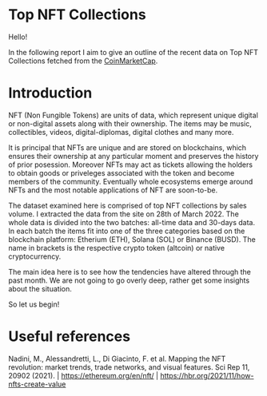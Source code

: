 # Top NFT Collections
Hello! 

In the following report I aim to give an outline of the recent data on Top NFT Collections fetched from the <a href="https://coinmarketcap.com" target="_top">CoinMarketCap</a>. 

# Introduction
NFT (Non Fungible Tokens) are units of data, which represent unique digital or non-digital assets along with their ownership. The items may be music, collectibles, videos, digital-diplomas, digital clothes and many more.  

It is principal that NFTs are unique and are stored on blockchains, which ensures their ownership at any particular moment and preserves the history of prior posession. Moreover NFTs may act as tickets allowing the holders to obtain goods or priveleges associated with the token and become members of the community. Eventually whole ecosystems emerge around NFTs and the most notable applications of NFT are soon-to-be. 

The dataset examined here is comprised of top NFT collections by sales volume. I extracted the data from the site on 28th of March 2022. The whole data is divided into the two batches: all-time data and 30-days data. In each batch the items fit into one of the three categories based on the blockchain platform: Etherium (ETH), Solana (SOL) or Binance (BUSD). The name in brackets is the respective crypto token (altcoin) or native cryptocurrency. 

The main idea here is to see how the tendencies have altered through the past month. We are not going to go overly deep, rather get some insights about the situation. 

So let us begin!



# Useful references
Nadini, M., Alessandretti, L., Di Giacinto, F. et al. Mapping the NFT revolution: market trends, trade networks, and visual features. Sci Rep 11, 20902 (2021). | https://ethereum.org/en/nft/ | https://hbr.org/2021/11/how-nfts-create-value

